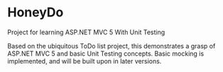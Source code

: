 # HoneyDo
Project for learning ASP.NET MVC 5 With Unit Testing

Based on the ubiquitous ToDo list project, this demonstrates a grasp of ASP.NET MVC 5 and basic Unit Testing concepts.  Basic mocking is implemented, and will be built upon in later versions.
